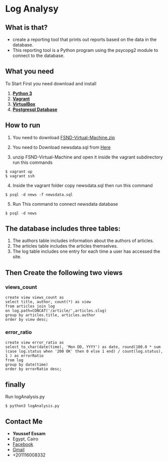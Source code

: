 # Log Analysy

## What is that?

* create a reporting tool that prints out reports based on the data in the database.
* This reporting tool is a Python program using the psycopg2 module to connect to the database.

## What you need

To Start First you need download and install

1. <a href="https://www.python.org/downloads" target="_blank"> **Python 3** </a>
2. <a href="https://www.vagrantup.com" target="_blank"> **Vagrant** </a>
3. <a href="https://www.virtualbox.org/wiki/Download_Old_Builds_5_1" target="_blank"> **VirtualBox** </a>
4. <a href="https://www.postgresql.org/download/windows/" target="_blank"> **Postgresql Database** </a>

## How to run
1. You need to download <a href="https://s3.amazonaws.com/video.udacity-data.com/topher/2018/April/5acfbfa3_fsnd-virtual-machine/fsnd-virtual-machine.zip" target="_blank">FSND-Virtual-Machine.zip</a>

2. You need to Download newsdata.sql from <a href="https://d17h27t6h515a5.cloudfront.net/topher/2016/August/57b5f748_newsdata/newsdata.zip" target = "_blank">Here</a>

3. unzip FSND-Virtual-Machine and open it inside the vagrant subdirectory run this commands
```
$ vagrant up
$ vagrant ssh
```
4. Inside the vagrant folder copy newsdata.sql then run this command
```
$ psql -d news -f newsdata.sql

```
5. Run This command to connect newsdata database
```
$ psql -d news
```
## The database includes three tables:

1. The authors table includes information about the authors of articles.
2. The articles table includes the articles themselves.
3. The log table includes one entry for each time a user has accessed the site.

## Then Create the following two views

### views_count
```
create view views_count as
select title, author, count(*) as view
from articles join log
on log.path=CONCAT('/article/',articles.slug)
group by articles.title, articles.author
order by view desc;
```

### error_ratio
```
create view error_ratio as
select to_char(date(time), 'Mon DD, YYYY') as date, round(100.0 * sum (case log.status when '200 OK' then 0 else 1 end) / count(log.status), 1 ) as errorRatio
from log
group by date(time)
order by errorRatio desc;
```

## finally
Run logAnalysis.py
```
$ python3 logAnalysis.py

```

## Contact Me

* **Youssef Essam**
* Egypt, Cairo
* <a href="https://www.facebook.com/yossef.essam.1213" target="_blank">Facebook</a>
* <a href="mailto:youssef.3ssam1@gmail.com" target="_blank">Gmail</a>
* +201116008332
